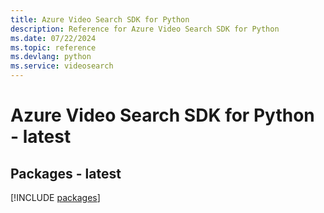 ```yaml
---
title: Azure Video Search SDK for Python
description: Reference for Azure Video Search SDK for Python
ms.date: 07/22/2024
ms.topic: reference
ms.devlang: python
ms.service: videosearch
---
```

# Azure Video Search SDK for Python - latest
## Packages - latest
[!INCLUDE [packages](video-search-index.md)]